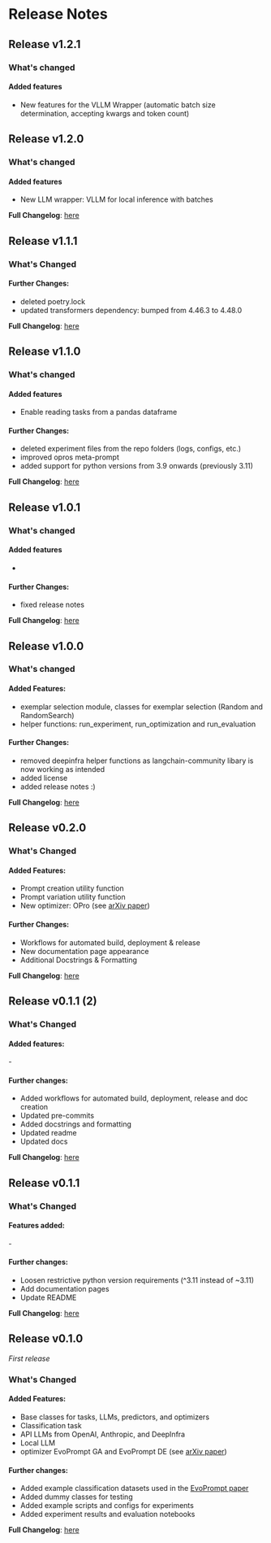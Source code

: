 # Release Notes

## Release v1.2.1
### What's changed
#### Added features
* New features for the VLLM Wrapper (automatic batch size determination, accepting kwargs and token count)

## Release v1.2.0
### What's changed
#### Added features
* New LLM wrapper: VLLM for local inference with batches

**Full Changelog**: [here](https://github.com/finitearth/promptolution/compare/v1.1.1...v1.2.0)

## Release v1.1.1
### What's Changed
#### Further Changes:
- deleted poetry.lock
- updated transformers dependency: bumped from 4.46.3 to 4.48.0

**Full Changelog**: [here](https://github.com/finitearth/promptolution/compare/v1.1.0...v1.1.1)

## Release v1.1.0
### What's changed
#### Added features
* Enable reading tasks from a pandas dataframe

#### Further Changes:
* deleted experiment files from the repo folders (logs, configs, etc.)
* improved opros meta-prompt
* added support for python versions from 3.9 onwards (previously 3.11)

**Full Changelog**: [here](https://github.com/finitearth/promptolution/compare/v1.0.1...v1.1.0)

## Release v1.0.1
### What's changed
#### Added features
-

#### Further Changes:
* fixed release notes

**Full Changelog**: [here](https://github.com/finitearth/promptolution/compare/v1.0.0...v1.0.1)

## Release v1.0.0
### What's changed
#### Added Features:
* exemplar selection module, classes for exemplar selection (Random and RandomSearch)
* helper functions: run_experiment, run_optimization and run_evaluation

#### Further Changes:
* removed deepinfra helper functions as langchain-community libary is now working as intended
* added license
* added release notes :)

**Full Changelog**: [here](https://github.com/finitearth/promptolution/compare/v0.2.0...v1.0.0)

## Release v0.2.0

### What's Changed
#### Added Features: 
* Prompt creation utility function
* Prompt variation utility function
* New optimizer: OPro (see [arXiv paper](https://arxiv.org/abs/2309.03409))

#### Further Changes:
* Workflows for automated build, deployment & release
* New documentation page appearance
* Additional Docstrings & Formatting

**Full Changelog**: [here](https://github.com/finitearth/promptolution/compare/v0.1.1...v0.2.0)

## Release v0.1.1 (2)

### What's Changed

#### Added features:
\-

#### Further changes:
* Added workflows for automated build, deployment, release and doc creation
* Updated pre-commits
* Added docstrings and formatting
* Updated readme
* Updated docs

**Full Changelog**: [here](https://github.com/finitearth/promptolution/compare/0.1.1...v0.1.1)

## Release v0.1.1

### What's Changed

#### Features added:
\-

#### Further changes:
* Loosen restrictive python version requirements (^3.11 instead of ~3.11)
* Add documentation pages
* Update README

**Full Changelog**: [here](https://github.com/finitearth/promptolution/compare/0.1.0...0.1.1)

## Release v0.1.0

*First release*

### What's Changed

#### Added Features:
* Base classes for tasks, LLMs, predictors, and optimizers
* Classification task
* API LLMs from OpenAI, Anthropic, and DeepInfra
* Local LLM
* optimizer EvoPrompt GA and EvoPrompt DE (see [arXiv paper](https://arxiv.org/abs/2309.08532))

#### Further changes:
* Added example classification datasets used in the [EvoPrompt paper](https://arxiv.org/abs/2309.08532)
* Added dummy classes for testing
* Added example scripts and configs for experiments
* Added experiment results and evaluation notebooks

**Full Changelog**: [here](https://github.com/finitearth/promptolution/commits/0.1.0)

